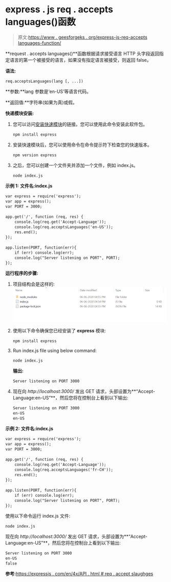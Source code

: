 # express . js req . accepts languages()函数

> 原文:[https://www . geesforgeks . org/express-js-req-accepts languages-function/](https://www.geeksforgeeks.org/express-js-req-acceptslanguages-function/)

**request . accepts languages()**函数根据请求接受语言 HTTP 头字段返回指定语言的第一个被接受的语言，如果没有指定语言被接受，则返回 false。

**语法:**

```
req.acceptsLanguages(lang [, ...])
```

**参数:**lang 参数是‘en-US’等语言代码。

**返回值:**字符串(如果为真)或假。

**快递模块安装:**

1.  您可以访问[安装快速模块](https://www.npmjs.com/package/express)的链接。您可以使用此命令安装此软件包。

    ```
    npm install express
    ```

2.  安装快速模块后，您可以使用命令在命令提示符下检查您的快速版本。

    ```
    npm version express
    ```

3.  之后，您可以创建一个文件夹并添加一个文件，例如 index.js。

    ```
    node index.js
    ```

**示例 1:** **文件名:index.js**

```
var express = require('express');
var app = express();
var PORT = 3000;

app.get('/', function (req, res) {
    console.log(req.get('Accept-Language'));    
    console.log(req.acceptsLanguages('en-US')); 
    res.end();
});

app.listen(PORT, function(err){
    if (err) console.log(err);
    console.log("Server listening on PORT", PORT);
});
```

**运行程序的步骤:**

1.  项目结构会是这样的:
    ![](img/3209d9b4369c180282a34be8070d7d6e.png)
2.  使用以下命令确保您已经安装了 **express** 模块:

    ```
    npm install express
    ```

3.  Run index.js file using below command:

    ```
    node index.js
    ```

    **输出:**

    ```
    Server listening on PORT 3000

    ```

4.  现在向 *http://localhost:3000/* 发出 GET 请求，头部设置为**“Accept-Language:en-US”**，然后您将在控制台上看到以下输出:

    ```
    Server listening on PORT 3000
    en-US
    en-US

    ```

**示例 2:** **文件名:index.js**

```
var express = require('express');
var app = express();
var PORT = 3000;

app.get('/', function (req, res) {
    console.log(req.get('Accept-Language'));    
    console.log(req.acceptsLanguages('fr-CH')); 
    res.end();
});

app.listen(PORT, function(err){
    if (err) console.log(err);
    console.log("Server listening on PORT", PORT);
});
```

使用以下命令运行 index.js 文件:

```
node index.js
```

现在向 *http://localhost:3000/* 发出 GET 请求，头部设置为**“Accept-Language:en-US”**，然后您将在控制台上看到以下输出:

```
Server listening on PORT 3000
en-US
false

```

**参考:**[https://expressjs . com/en/4x/API . html # req . accept slaughges](https://expressjs.com/en/4x/api.html#req.acceptsLanguages)
